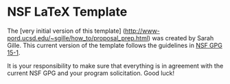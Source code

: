 # NSF LaTeX Template
The [very initial version of this template] (http://www-pord.ucsd.edu/~sgille/how_to/proposal_prep.html) was created by Sarah Gille. This current version of the template follows the guidelines in [NSF GPG 15-1](http://www.nsf.gov/publications/pub_summ.jsp?ods_key=gpg15001&org=NSF).

It is your responsibility to make sure that everything
is in agreement with the current NSF GPG and your program solicitation. Good luck!
